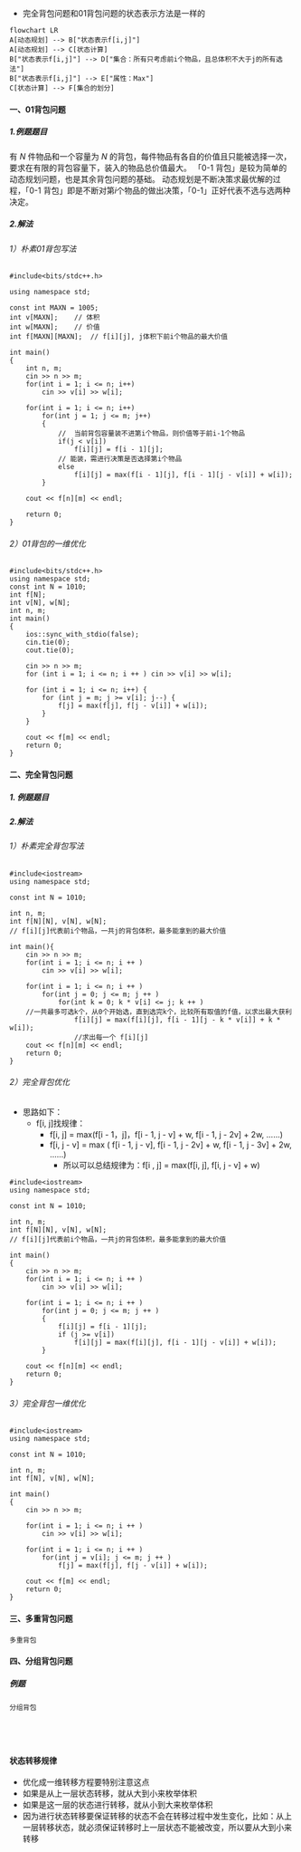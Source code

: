 - 完全背包问题和01背包问题的状态表示方法是一样的
``` mermaid
flowchart LR
A[动态规划] --> B["状态表示f[i,j]"]
A[动态规划] --> C[状态计算]
B["状态表示f[i,j]"] --> D["集合：所有只考虑前i个物品，且总体积不大于j的所有选法"]
B["状态表示f[i,j]"] --> E["属性：Max"]
C[状态计算] --> F[集合的划分]
```
#### 一、01背包问题
##### 1.例题题目
有 $N$
 件物品和一个容量为 $N$
 的背包，每件物品有各自的价值且只能被选择一次，要求在有限的背包容量下，装入的物品总价值最大。
「0-1 背包」是较为简单的动态规划问题，也是其余背包问题的基础。
动态规划是不断决策求最优解的过程，「0-1 背包」即是不断对第$i$个物品的做出决策，「0-1」正好代表不选与选两种决定。
##### 2.解法
###### 1）朴素01背包写法
```
#include<bits/stdc++.h>

using namespace std;

const int MAXN = 1005;
int v[MAXN];    // 体积
int w[MAXN];    // 价值 
int f[MAXN][MAXN];  // f[i][j], j体积下前i个物品的最大价值 

int main() 
{
    int n, m;   
    cin >> n >> m;
    for(int i = 1; i <= n; i++) 
        cin >> v[i] >> w[i];

    for(int i = 1; i <= n; i++) 
        for(int j = 1; j <= m; j++)
        {
            //  当前背包容量装不进第i个物品，则价值等于前i-1个物品
            if(j < v[i]) 
                f[i][j] = f[i - 1][j];
            // 能装，需进行决策是否选择第i个物品
            else    
                f[i][j] = max(f[i - 1][j], f[i - 1][j - v[i]] + w[i]);
        }           

    cout << f[n][m] << endl;

    return 0;
}

```
###### 2）01背包的一维优化
```
#include<bits/stdc++.h>
using namespace std;
const int N = 1010;
int f[N];
int v[N], w[N];
int n, m;
int main()
{
    ios::sync_with_stdio(false);
    cin.tie(0);
    cout.tie(0);

    cin >> n >> m;
    for (int i = 1; i <= n; i ++ ) cin >> v[i] >> w[i];

    for (int i = 1; i <= n; i++) {
        for (int j = m; j >= v[i]; j--) {
            f[j] = max(f[j], f[j - v[i]] + w[i]);
        }
    }

    cout << f[m] << endl;
    return 0;
}

```
#### 二、完全背包问题
##### 1. 例题题目

##### 2.解法
###### 1）朴素完全背包写法 

```
#include<iostream>
using namespace std;

const int N = 1010;

int n, m;
int f[N][N], v[N], w[N];
// f[i][j]代表前i个物品，一共j的背包体积，最多能拿到的最大价值

int main(){
    cin >> n >> m;
    for(int i = 1; i <= n; i ++ )
        cin >> v[i] >> w[i];
        
    for(int i = 1; i <= n; i ++ )
        for(int j = 0; j <= m; j ++ )
            for(int k = 0; k * v[i] <= j; k ++ ) 
	//一共最多可选k个，从0个开始选，直到选完k个，比较所有取值的f值，以求出最大获利
                f[i][j] = max(f[i][j], f[i - 1][j - k * v[i]] + k * w[i]);
                //求出每一个 f[i][j]
    cout << f[n][m] << endl;
    return 0;
}

```
###### 2）完全背包优化
- 思路如下：
	- f[i, j]找规律： 
		- f[i, j] = max(f[i - 1，j]，f[i - 1, j - v] + w, f[i - 1, j - 2v] + 2w, ......)
		- f[i, j - v] = max (            f[i - 1, j - v],        f[i - 1, j - 2v] + w, f[i - 1, j - 3v] + 2w, ......)
			- 所以可以总结规律为：f[i , j] = max(f[i, j], f[i, j - v] + w)
```
#include<iostream>
using namespace std;
  
const int N = 1010;
  
int n, m;
int f[N][N], v[N], w[N];
// f[i][j]代表前i个物品，一共j的背包体积，最多能拿到的最大价值
  
int main()
{
    cin >> n >> m;
    for(int i = 1; i <= n; i ++ )
        cin >> v[i] >> w[i];

    for(int i = 1; i <= n; i ++ )
        for(int j = 0; j <= m; j ++ )
        {
            f[i][j] = f[i - 1][j];
            if (j >= v[i])
                f[i][j] = max(f[i][j], f[i - 1][j - v[i]] + w[i]);
        }

    cout << f[n][m] << endl;
	return 0;
}
```
###### 3）完全背包一维优化
```
#include<iostream>
using namespace std;
  
const int N = 1010;
  
int n, m;
int f[N], v[N], w[N];
  
int main()
{
    cin >> n >> m;

    for(int i = 1; i <= n; i ++ )
        cin >> v[i] >> w[i];

    for(int i = 1; i <= n; i ++ )
        for(int j = v[i]; j <= m; j ++ )
            f[j] = max(f[j], f[j - v[i]] + w[i]);

    cout << f[m] << endl;
	return 0;
}
```
#### 三、多重背包问题

```
多重背包

```

#### 四、分组背包问题
##### 例题

```
分组背包





```


#### 状态转移规律
- 优化成一维转移方程要特别注意这点
- 如果是从上一层状态转移，就从大到小来枚举体积
- 如果是这一层的状态进行转移，就从小到大来枚举体积
- 因为进行状态转移要保证转移的状态不会在转移过程中发生变化，比如：从上一层转移状态，就必须保证转移时上一层状态不能被改变，所以要从大到小来转移
